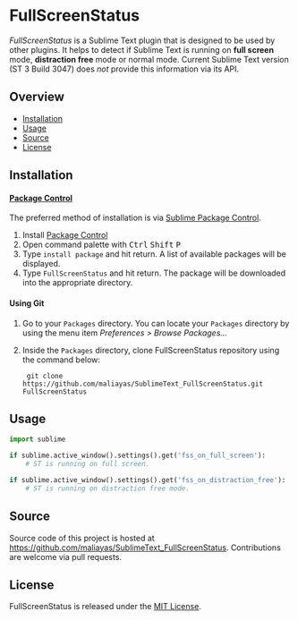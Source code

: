 # FullScreenStatus

_FullScreenStatus_ is a Sublime Text plugin that is designed to be used by other plugins. It helps to detect if Sublime Text is running on __full screen__ mode, __distraction free__ mode or normal mode. Current Sublime Text version (ST 3 Build 3047) does _not_ provide this information via its API.

## Overview

* [Installation](#installation)
* [Usage](#usage)
* [Source](#source)
* [License](#license)

## Installation

#### [Package Control](https://sublime.wbond.net/installation)

The preferred method of installation is via [Sublime Package Control](https://sublime.wbond.net/installation).

1. Install [Package Control](https://sublime.wbond.net/installation)
2. Open command palette with <kbd>Ctrl</kbd> <kbd>Shift</kbd> <kbd>P</kbd>
3. Type `install package` and hit return. A list of available packages will be displayed.
4. Type `FullScreenStatus` and hit return. The package will be downloaded into the appropriate directory.

#### Using Git

1. Go to your `Packages` directory. You can locate your `Packages` directory by using the menu item _Preferences > Browse Packages..._
2. Inside the `Packages` directory, clone FullScreenStatus repository using the command below:

        git clone https://github.com/maliayas/SublimeText_FullScreenStatus.git FullScreenStatus

## Usage

```py
import sublime

if sublime.active_window().settings().get('fss_on_full_screen'):
    # ST is running on full screen.

if sublime.active_window().settings().get('fss_on_distraction_free'):
    # ST is running on distraction free mode.
```

## Source

Source code of this project is hosted at https://github.com/maliayas/SublimeText_FullScreenStatus. Contributions are welcome via pull requests.

## License

FullScreenStatus is released under the [MIT License](http://www.opensource.org/licenses/MIT).
